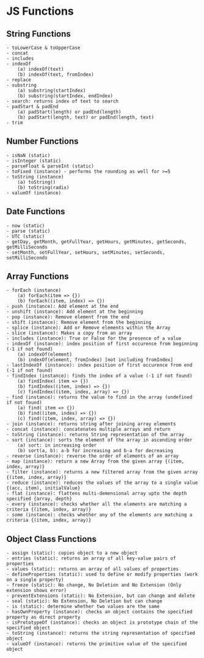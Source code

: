# JS Functions

## String Functions
    - toLowerCase & toUpperCase
    - concat
    - includes
    - indexOf
        (a) indexOf(text)
        (b) indexOf(text, fromIndex)
    - replace
    - substring
        (a) substring(startIndex)
        (b) substring(startIndex, endIndex)
    - search: returns index of text to search
    - padStart & padEnd
        (a) padStart(length) or padEnd(length)
        (b) padStart(length, text) or padEnd(length, text)
    - trim

## Number Functions
    - isNaN (static)
    - isInteger (static)
    - parseFloat & parseInt (static)
    - toFixed (instance) - performs the rounding as well for >=5
    - toString (instance)
        (a) toString()
        (b) toString(radix)
    - valueOf (instance)

## Date Functions
    - now (static)
    - parse (static)
    - UTC (static)
    - getDay, getMonth, getFullYear, getHours, getMinutes, getSeconds, getMilliSeconds
    - setMonth, setFullYear, setHours, setMinutes, setSeconds, setMilliSeconds

## Array Functions
    - forEach (instance)
        (a) forEach(item => {})
        (b) forEach((item, index) => {})
    - push (instance): Add element at the end
    - unshift (instance): Add element at the beginning 
    - pop (instance): Remove element from the end
    - shift (instance): Remove element from the beginning
    - splice (instance): Add or Remove elements within the Array
    - slice (instance): Makes a copy from an array
    - includes (instance): True or False for the presence of a value
    - indexOf (instance): index position of first occurence from beginning (-1 if not found)
        (a) indexOf(element)
        (b) indexOf(element, fromIndex) [not including fromIndex]
    - lastIndexOf (instance): index position of first occurence from end (-1 if not found)
    - findIndex (instance): finds the index of a value (-1 if not found)
        (a) findIndex( item => {})
        (b) findIndex((item, index) => {})
        (c) findIndex((item, index, array) => {})
    - find (instance): returns the value to find in the array (undefined if not found)
        (a) find( item => {})
        (b) find((item, index) => {})
        (c) find((item, index, array) => {}) 
    - join (instance): returns string after joining array elements
    - concat (instance): concatenates multiple arrays and return
    - toString (instance): returns String representation of the array
    - sort (instance): sorts the element of the array in ascending order
        (a) sort: in increasing order
        (b) sort(a, b): a-b for increasing and b-a for decreasing
    - reverse (instance): reverse the order of elements of an array
    - map (instance): return a new Array from the given array {(item, index, array)}
    - filter (instance): returns a new filtered array from the given array {(item, index, array)}
    - reduce (instance): reduces the values of the array to a single value {(acc, item), initialValue}
    - flat (instance): flattens multi-demensional array upto the depth specified {array, depth}
    - every (instance): checks whether all the elements are matching a criteria {(item, index, array)}
    - some (instance): checks whether any of the elements are matching a criteria {(item, index, array)}

## Object Class Functions
    - assign (static): copies object to a new object
    - entries (static): returns an array of all key-value pairs of properties
    - values (static): returns an array of all values of properties
    - defineProperties (static): used to define or modify properties (work on a single property)
    - freeze (static): No change, No Deletion and No Extension (Only extension shows error)
    - preventExtensions (static): No Extension, but can change and delete
    - seal (static): No Extension, No Deletion but can change 
    - is (static): determine whether two values are the same
    - hasOwnProperty (instance): checks an object contains the specified property as direct property
    - isPrototypeOf (instance): checks an object is prototype chain of the specified object
    - toString (instance): returns the string representation of specified object
    - valueOf (instance): returns the primitive value of the specified object